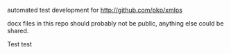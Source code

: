 automated test development for http://github.com/pkp/xmlps

docx files in this repo should probably not be public, anything else could be shared.

Test test
